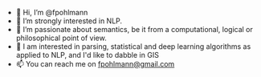 - 👋 Hi, I’m @fpohlmann
- 👀 I’m strongly interested in NLP.
- 🌱 I’m passionate about semantics, be it from a computational, logical or philosophical point of view.
- 💞️ I am interested in parsing, statistical and deep learning algorithms as applied to NLP, and I'd like to dabble in GIS
- 📫 You can reach me on fpohlmann@gmail.com

<!---
fpohlmann/fpohlmann is a ✨ special ✨ repository because its `README.md` (this file) appears on your GitHub profile.
You can click the Preview link to take a look at your changes.
--->
